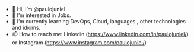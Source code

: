 - 👋 Hi, I’m @paulojuniel
- 👀 I’m interested in Jobs.
- 🌱 I’m currently learning DevOps, Cloud, languages , other technologies and idioms.
- 📫 How to reach me: Linkedin (https://www.linkedin.com/in/paulojuniel/) or Instagram (https://www.instagram.com/paulojuniel/)

<!---
paulojuniel/paulojuniel is a ✨ special ✨ repository because its `README.md` (this file) appears on your GitHub profile.
You can click the Preview link to take a look at your changes.
--->

